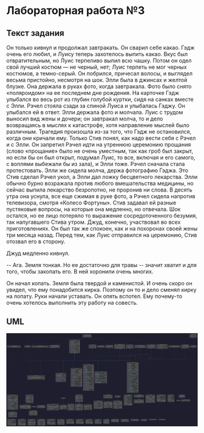 # Лабораторная работа №3

## Текст задания
Он только кивнул и продолжал завтракать. Он сварил себе какао. Гэдж очень его любил, и Луису теперь захотелось выпить какао. Вкус был отвратительным, но Луис терпеливо выпил всю чашку. Потом он одел свой лучший костюм — не черный, нет; Луис терпеть не мог черных костюмов, а темно-серый. Он побрился, причесал волосы, и выглядел весьма пристойно, несмотря на шок. Элли была в джинсах и желтой блузке. Она держала в руках фото, когда завтракала. Фото было снято «поляроидом» на ее последнем дне рождения. На карточке Гэдж улыбался во весь рот из глубин голубой куртки, сидя на санках вместе с Элли. Рэчел стояла сзади за спиной Луиса и улыбалась Гэджу. Он улыбался ей в ответ.
Элли держала фото и молчала.
Луис с трудом выносил вид жены и дочери; он завтракал молча, то и дело возвращаясь в мыслях к катастрофе, хотя направление мыслей было различным. Трагедия произошла из-за того, что Гэдж не остановился, когда они кричали ему.
Только Стив понял, как надо вести себя с Рэчел и с Элли. Он запретил Рэчел идти на утреннюю церемонию прощания (слово «прощание» было не очень уместным, так как гроб был закрыт, но если бы он был открыт, подумал Луис, то все, включая и его самого, с воплями выбежали бы из зала), и Элли тоже. Рэчел сначала стала протестовать. Элли же сидела молча, держа фотографию Гэджа.
Это Стив сделал Рэчел укол, а Элли дал ложку бесцветного лекарства. Элли обычно бурно возражала против любого вмешательства медицины, но сейчас выпила лекарство безропотно, не проронив ни слова. В десять утра она уснула, все еще сжимая в руке фото, а Рэчел сидела напротив телевизора, смотря «Колесо Фортуны». Стив задавал ей разные пустяковые вопросы, на которые она медленно, но отвечала. Шок остался, но ее лицо потеряло то выражение сосредоточенного безумия, так напугавшего Стива утром.
Джуд, конечно, участвовал во всех приготовлениях. Он был так же спокоен, как и на похоронах своей жены три месяца назад. Перед тем, как Луис отправился на церемонию, Стив отозвал его в сторону.

Джуд медленно кивнул. 

-- Ага. Земля тонкая. Но ее достаточно для травы -- значит хватит и
для того, чтобы закопать его. В ней хоронили очень многих.

Он начал копать. Земля была твердой и каменистой. И очень скоро он увидел,
что ему понадобится кирка. Поэтому он то и дело сменял кирку на лопату. 
Руки начали уставать. Он опять вспотел. Ему почему-то очень хотелось выполнить 
эту работу на совесть.

## UML
![image](uml/Lab3Diagram.drawio.png)
